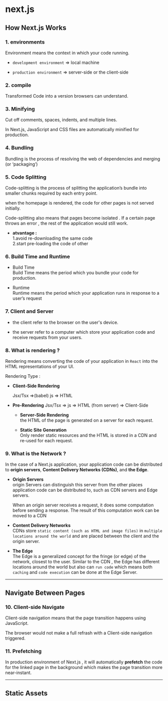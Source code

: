 # next.js

## How Next.js Works

### 1. environments

Environment means the context in which your code running.

- `development environment` => local machine

- `production environment` => server-side or the client-side

### 2. compile

Transformed Code into a version browsers can understand.

### 3. Minifying

Cut off comments, spaces, indents, and multiple lines.

In Next.js, JavaScript and CSS files are automatically minified for production.

### 4. Bundling

Bundling is the process of resolving the web of dependencies and merging (or ‘packaging’)

### 5. Code Splitting

Code-splitting is the process of splitting the application’s bundle into smaller chunks required by each entry point. 

when the homepage is rendered, the code for other pages is not served initially.

Code-splitting also means that pages become isolated . If a certain page throws an error , the rest of the application would still work.

- **atvantage :**  
1.avoid re-downloading the same code  
2.start pre-loading the code of other 


### 6. Build Time and Runtime

- Build Time  
Build Time means the period which you bundle your code for production.

- Runtime  
Runtime means the period which your application runs in response to a user’s request

### 7. Client and Server

- the client refer to the browser on the user's device.

- the server refer to a computer which store your application code and receive requests from your users.

### 8. What is rendering ?

Rendering means converting the code of your application in `React` into the HTML representations of your UI.

Rendering Type :

- **Client-Side Rendering**

  Jsx/Tsx   =>(babel)   js    =>    HTML

- **Pre-Rendering**
  Jsx/Tsx => js => HTML (from server) => Client-Side

  - **Server-Side Rendering**  
     the HTML of the page is generated on a server for each request.

  - **Static Site Generation**  
      Only render static resources and the HTML is stored in a CDN and re-used for each request.


### 9. What is the Network ?

 In the case of a Next.js application, your application code can be distributed to **origin servers**, **Content Delivery Networks (CDNs)**, and **the Edge**.

- **Origin Servers**  
  origin Servers can distinguish this server from the other places application code can be distributed to, such as CDN servers and Edge servers.

  When an origin server receives a request, it does some computation before sending a response. The result of this computation work can be moved to a CDN

- **Content Delivery Networks**   
  CDNs store `static content (such as HTML and image files)` in `multiple locations around the world` and are placed between the client and the origin server.

- **The Edge**  
  The Edge is a generalized concept for the fringe (or edge) of the network, closest to the user. Similar to the CDN , the Edge has different locations around the world but also can `run code` which means both `caching` and `code execution` can be done at the Edge Server.

---

## Navigate Between Pages

### 10. Client-side Navigate  

Client-side navigation means that the page transition happens using JavaScript. 

The browser would not make a full refrash with a Client-side navigation triggered.

### 11. Prefetching

In production environment of Next.js , it will automatically **prefetch** the code for the linked page in the background which makes the page transition more near-instant.

---

## Static Assets


